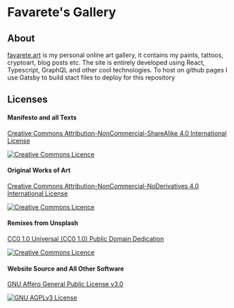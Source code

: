# Favarete's Gallery

## About
[favarete.art](https://favarete.art/) is my personal online art gallery, it contains my paints, tattoos, cryptoart, blog posts etc. The site is entirely developed using React, Typescript, GraphQL and other cool technologies. To host on github pages I use Gatsby to build stact files to deploy for this repository

Licenses
--------

#### Manifesto and all Texts<br />

<a rel="license" href="https://creativecommons.org/licenses/by-nc-sa/4.0/">Creative Commons Attribution-NonCommercial-ShareAlike 4.0 International License</a><br />

<a rel="license" href="https://creativecommons.org/licenses/by-nc-sa/4.0/"><img alt="Creative Commons Licence" style="border-width:0" src="https://i.creativecommons.org/l/by-nc-sa/4.0/88x31.png" /></a>

#### Original Works of Art <br />

<a rel="license" href="https://creativecommons.org/licenses/by-nc-nd/4.0/">Creative Commons Attribution-NonCommercial-NoDerivatives 4.0 International License</a><br />

<a rel="license" href="https://creativecommons.org/licenses/by-nc-nd/4.0/"><img alt="Creative Commons Licence" style="border-width:0" src="https://i.creativecommons.org/l/by-nc-nd/4.0/88x31.png" /></a>

#### Remixes from Unsplash <br />

<a rel="license" href="https://creativecommons.org/publicdomain/zero/1.0/legalcode">CC0 1.0 Universal (CC0 1.0) Public Domain Dedication</a><br />

<a rel="license" href="https://creativecommons.org/publicdomain/zero/1.0/legalcode"><img alt="Creative Commons Licence" style="border-width:0" src="https://i.creativecommons.org/p/zero/1.0/88x31.png" /></a>

#### Website Source and All Other Software<br />

<a rel="license" href="https://www.gnu.org/licenses/agpl-3.0.html">GNU Affero General Public License v3.0</a><br />

<a rel="license" href="https://creativecommons.org/licenses/by-nc-nd/4.0/"><img alt="GNU AGPLv3 License" style="border-width:0" src="https://www.gnu.org/graphics/agplv3-155x51.png" /></a>
